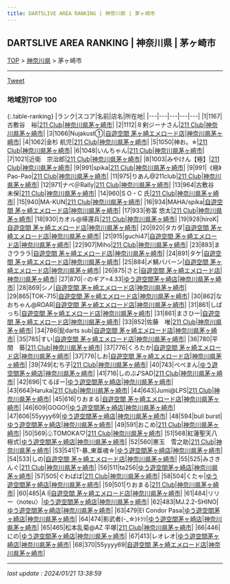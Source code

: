 ```yaml
---
title: DARTSLIVE AREA RANKING | 神奈川県 | 茅ヶ崎市
---
```

## DARTSLIVE AREA RANKING | 神奈川県 | 茅ヶ崎市

[TOP](/darts/rank/) > [神奈川県](/darts/rank/神奈川県/) > 茅ヶ崎市

___

<a href="https://twitter.com/share?ref_src=twsrc%5Etfw" data-text="DARTSLIVE AREA RANKING | 神奈川県茅ヶ崎市" class="twitter-share-button" data-via="DARTSLIVE" data-hashtags="DARTSLIVE" data-related="DARTSLIVE" data-show-count="false">Tweet</a>

### 地域別TOP 100

{:.table-ranking}
|ランク|スコア|名前|店名|所在地|
|---|---|---|---|---|
|1|1167|古敷谷　裕|<a href="https://search.dartslive.com/jp/shop/6b69bd8f18cc523d0d9b047a20a7ba1e">211 Club</a>|<a href="/darts/rank/神奈川県/茅ヶ崎市">神奈川県茅ヶ崎市</a>|
|2|1112|８剣ジーナさん|<a href="https://search.dartslive.com/jp/shop/6b69bd8f18cc523d0d9b047a20a7ba1e">211 Club</a>|<a href="/darts/rank/神奈川県/茅ヶ崎市">神奈川県茅ヶ崎市</a>|
|3|1066|Nujakust①|<a href="https://search.dartslive.com/jp/shop/0724b5072630544d0d9b047a20a7ba1e">自遊空間 茅ヶ崎エメロード店</a>|<a href="/darts/rank/神奈川県/茅ヶ崎市">神奈川県茅ヶ崎市</a>|
|4|1062|金杉 航児|<a href="https://search.dartslive.com/jp/shop/6b69bd8f18cc523d0d9b047a20a7ba1e">211 Club</a>|<a href="/darts/rank/神奈川県/茅ヶ崎市">神奈川県茅ヶ崎市</a>|
|5|1050|神お。✯|<a href="https://search.dartslive.com/jp/shop/6b69bd8f18cc523d0d9b047a20a7ba1e">211 Club</a>|<a href="/darts/rank/神奈川県/茅ヶ崎市">神奈川県茅ヶ崎市</a>|
|6|1048|いんちゃん|<a href="https://search.dartslive.com/jp/shop/6b69bd8f18cc523d0d9b047a20a7ba1e">211 Club</a>|<a href="/darts/rank/神奈川県/茅ヶ崎市">神奈川県茅ヶ崎市</a>|
|7|1021|近衛　宗治郎|<a href="https://search.dartslive.com/jp/shop/6b69bd8f18cc523d0d9b047a20a7ba1e">211 Club</a>|<a href="/darts/rank/神奈川県/茅ヶ崎市">神奈川県茅ヶ崎市</a>|
|8|1003|みやけん【極】|<a href="https://search.dartslive.com/jp/shop/6b69bd8f18cc523d0d9b047a20a7ba1e">211 Club</a>|<a href="/darts/rank/神奈川県/茅ヶ崎市">神奈川県茅ヶ崎市</a>|
|9|991|spika|<a href="https://search.dartslive.com/jp/shop/6b69bd8f18cc523d0d9b047a20a7ba1e">211 Club</a>|<a href="/darts/rank/神奈川県/茅ヶ崎市">神奈川県茅ヶ崎市</a>|
|9|991|《極》Pao-Pao|<a href="https://search.dartslive.com/jp/shop/6b69bd8f18cc523d0d9b047a20a7ba1e">211 Club</a>|<a href="/darts/rank/神奈川県/茅ヶ崎市">神奈川県茅ヶ崎市</a>|
|11|975|りあん@211club|<a href="https://search.dartslive.com/jp/shop/6b69bd8f18cc523d0d9b047a20a7ba1e">211 Club</a>|<a href="/darts/rank/神奈川県/茅ヶ崎市">神奈川県茅ヶ崎市</a>|
|12|971|ナベ＠Rally|<a href="https://search.dartslive.com/jp/shop/6b69bd8f18cc523d0d9b047a20a7ba1e">211 Club</a>|<a href="/darts/rank/神奈川県/茅ヶ崎市">神奈川県茅ヶ崎市</a>|
|13|964|古敷谷　未保|<a href="https://search.dartslive.com/jp/shop/6b69bd8f18cc523d0d9b047a20a7ba1e">211 Club</a>|<a href="/darts/rank/神奈川県/茅ヶ崎市">神奈川県茅ヶ崎市</a>|
|14|960|S O - C 氏|<a href="https://search.dartslive.com/jp/shop/6b69bd8f18cc523d0d9b047a20a7ba1e">211 Club</a>|<a href="/darts/rank/神奈川県/茅ヶ崎市">神奈川県茅ヶ崎市</a>|
|15|940|MA-KUN|<a href="https://search.dartslive.com/jp/shop/6b69bd8f18cc523d0d9b047a20a7ba1e">211 Club</a>|<a href="/darts/rank/神奈川県/茅ヶ崎市">神奈川県茅ヶ崎市</a>|
|16|934|MAHA/spika|<a href="https://search.dartslive.com/jp/shop/0724b5072630544d0d9b047a20a7ba1e">自遊空間 茅ヶ崎エメロード店</a>|<a href="/darts/rank/神奈川県/茅ヶ崎市">神奈川県茅ヶ崎市</a>|
|17|933|弥富 悠太|<a href="https://search.dartslive.com/jp/shop/6b69bd8f18cc523d0d9b047a20a7ba1e">211 Club</a>|<a href="/darts/rank/神奈川県/茅ヶ崎市">神奈川県茅ヶ崎市</a>|
|18|930|カオル@帰還兵|<a href="https://search.dartslive.com/jp/shop/6b69bd8f18cc523d0d9b047a20a7ba1e">211 Club</a>|<a href="/darts/rank/神奈川県/茅ヶ崎市">神奈川県茅ヶ崎市</a>|
|19|928|hiroK|<a href="https://search.dartslive.com/jp/shop/0724b5072630544d0d9b047a20a7ba1e">自遊空間 茅ヶ崎エメロード店</a>|<a href="/darts/rank/神奈川県/茅ヶ崎市">神奈川県茅ヶ崎市</a>|
|20|920|タカダ|<a href="https://search.dartslive.com/jp/shop/0724b5072630544d0d9b047a20a7ba1e">自遊空間 茅ヶ崎エメロード店</a>|<a href="/darts/rank/神奈川県/茅ヶ崎市">神奈川県茅ヶ崎市</a>|
|21|915|guchi47|<a href="https://search.dartslive.com/jp/shop/0724b5072630544d0d9b047a20a7ba1e">自遊空間 茅ヶ崎エメロード店</a>|<a href="/darts/rank/神奈川県/茅ヶ崎市">神奈川県茅ヶ崎市</a>|
|22|907|Miho|<a href="https://search.dartslive.com/jp/shop/6b69bd8f18cc523d0d9b047a20a7ba1e">211 Club</a>|<a href="/darts/rank/神奈川県/茅ヶ崎市">神奈川県茅ヶ崎市</a>|
|23|893|まさウララ|<a href="https://search.dartslive.com/jp/shop/0724b5072630544d0d9b047a20a7ba1e">自遊空間 茅ヶ崎エメロード店</a>|<a href="/darts/rank/神奈川県/茅ヶ崎市">神奈川県茅ヶ崎市</a>|
|24|891|タケ|<a href="https://search.dartslive.com/jp/shop/0724b5072630544d0d9b047a20a7ba1e">自遊空間 茅ヶ崎エメロード店</a>|<a href="/darts/rank/神奈川県/茅ヶ崎市">神奈川県茅ヶ崎市</a>|
|25|884|〆鯖ババーン|<a href="https://search.dartslive.com/jp/shop/0724b5072630544d0d9b047a20a7ba1e">自遊空間 茅ヶ崎エメロード店</a>|<a href="/darts/rank/神奈川県/茅ヶ崎市">神奈川県茅ヶ崎市</a>|
|26|875|さと|<a href="https://search.dartslive.com/jp/shop/0724b5072630544d0d9b047a20a7ba1e">自遊空間 茅ヶ崎エメロード店</a>|<a href="/darts/rank/神奈川県/茅ヶ崎市">神奈川県茅ヶ崎市</a>|
|27|870|♂のギア=4.33|<a href="https://search.dartslive.com/jp/shop/912217ea5ddf1f7f0d9b047a20a7ba1e">ゆう遊空間茅ヶ崎店</a>|<a href="/darts/rank/神奈川県/茅ヶ崎市">神奈川県茅ヶ崎市</a>|
|28|869|シノ|<a href="https://search.dartslive.com/jp/shop/0724b5072630544d0d9b047a20a7ba1e">自遊空間 茅ヶ崎エメロード店</a>|<a href="/darts/rank/神奈川県/茅ヶ崎市">神奈川県茅ヶ崎市</a>|
|29|865|TOKｰ715|<a href="https://search.dartslive.com/jp/shop/0724b5072630544d0d9b047a20a7ba1e">自遊空間 茅ヶ崎エメロード店</a>|<a href="/darts/rank/神奈川県/茅ヶ崎市">神奈川県茅ヶ崎市</a>|
|30|862|なおちゃん@ROAR|<a href="https://search.dartslive.com/jp/shop/0724b5072630544d0d9b047a20a7ba1e">自遊空間 茅ヶ崎エメロード店</a>|<a href="/darts/rank/神奈川県/茅ヶ崎市">神奈川県茅ヶ崎市</a>|
|31|861|しばっち|<a href="https://search.dartslive.com/jp/shop/0724b5072630544d0d9b047a20a7ba1e">自遊空間 茅ヶ崎エメロード店</a>|<a href="/darts/rank/神奈川県/茅ヶ崎市">神奈川県茅ヶ崎市</a>|
|31|861|まさひー|<a href="https://search.dartslive.com/jp/shop/0724b5072630544d0d9b047a20a7ba1e">自遊空間 茅ヶ崎エメロード店</a>|<a href="/darts/rank/神奈川県/茅ヶ崎市">神奈川県茅ヶ崎市</a>|
|33|852|佐藤　唯|<a href="https://search.dartslive.com/jp/shop/6b69bd8f18cc523d0d9b047a20a7ba1e">211 Club</a>|<a href="/darts/rank/神奈川県/茅ヶ崎市">神奈川県茅ヶ崎市</a>|
|34|786|髭darts sub|<a href="https://search.dartslive.com/jp/shop/0724b5072630544d0d9b047a20a7ba1e">自遊空間 茅ヶ崎エメロード店</a>|<a href="/darts/rank/神奈川県/茅ヶ崎市">神奈川県茅ヶ崎市</a>|
|35|785|すい|<a href="https://search.dartslive.com/jp/shop/0724b5072630544d0d9b047a20a7ba1e">自遊空間 茅ヶ崎エメロード店</a>|<a href="/darts/rank/神奈川県/茅ヶ崎市">神奈川県茅ヶ崎市</a>|
|36|780|平間　葵|<a href="https://search.dartslive.com/jp/shop/6b69bd8f18cc523d0d9b047a20a7ba1e">211 Club</a>|<a href="/darts/rank/神奈川県/茅ヶ崎市">神奈川県茅ヶ崎市</a>|
|37|776|くろたか|<a href="https://search.dartslive.com/jp/shop/0724b5072630544d0d9b047a20a7ba1e">自遊空間 茅ヶ崎エメロード店</a>|<a href="/darts/rank/神奈川県/茅ヶ崎市">神奈川県茅ヶ崎市</a>|
|37|776|しお|<a href="https://search.dartslive.com/jp/shop/0724b5072630544d0d9b047a20a7ba1e">自遊空間 茅ヶ崎エメロード店</a>|<a href="/darts/rank/神奈川県/茅ヶ崎市">神奈川県茅ヶ崎市</a>|
|39|749|むち子|<a href="https://search.dartslive.com/jp/shop/6b69bd8f18cc523d0d9b047a20a7ba1e">211 Club</a>|<a href="/darts/rank/神奈川県/茅ヶ崎市">神奈川県茅ヶ崎市</a>|
|40|743|ぺぺまん|<a href="https://search.dartslive.com/jp/shop/912217ea5ddf1f7f0d9b047a20a7ba1e">ゆう遊空間茅ヶ崎店</a>|<a href="/darts/rank/神奈川県/茅ヶ崎市">神奈川県茅ヶ崎市</a>|
|41|716|しのぶ♪SAD|<a href="https://search.dartslive.com/jp/shop/6b69bd8f18cc523d0d9b047a20a7ba1e">211 Club</a>|<a href="/darts/rank/神奈川県/茅ヶ崎市">神奈川県茅ヶ崎市</a>|
|42|696|てるぼー|<a href="https://search.dartslive.com/jp/shop/912217ea5ddf1f7f0d9b047a20a7ba1e">ゆう遊空間茅ヶ崎店</a>|<a href="/darts/rank/神奈川県/茅ヶ崎市">神奈川県茅ヶ崎市</a>|
|43|664|Haruka|<a href="https://search.dartslive.com/jp/shop/6b69bd8f18cc523d0d9b047a20a7ba1e">211 Club</a>|<a href="/darts/rank/神奈川県/茅ヶ崎市">神奈川県茅ヶ崎市</a>|
|44|643|Jumi@LPS|<a href="https://search.dartslive.com/jp/shop/6b69bd8f18cc523d0d9b047a20a7ba1e">211 Club</a>|<a href="/darts/rank/神奈川県/茅ヶ崎市">神奈川県茅ヶ崎市</a>|
|45|616|りおまる|<a href="https://search.dartslive.com/jp/shop/0724b5072630544d0d9b047a20a7ba1e">自遊空間 茅ヶ崎エメロード店</a>|<a href="/darts/rank/神奈川県/茅ヶ崎市">神奈川県茅ヶ崎市</a>|
|46|609|GOGO!|<a href="https://search.dartslive.com/jp/shop/912217ea5ddf1f7f0d9b047a20a7ba1e">ゆう遊空間茅ヶ崎店</a>|<a href="/darts/rank/神奈川県/茅ヶ崎市">神奈川県茅ヶ崎市</a>|
|47|606|55yyyy69|<a href="https://search.dartslive.com/jp/shop/912217ea5ddf1f7f0d9b047a20a7ba1e">ゆう遊空間茅ヶ崎店</a>|<a href="/darts/rank/神奈川県/茅ヶ崎市">神奈川県茅ヶ崎市</a>|
|48|594|bull burst|<a href="https://search.dartslive.com/jp/shop/912217ea5ddf1f7f0d9b047a20a7ba1e">ゆう遊空間茅ヶ崎店</a>|<a href="/darts/rank/神奈川県/茅ヶ崎市">神奈川県茅ヶ崎市</a>|
|49|591|おこめ|<a href="https://search.dartslive.com/jp/shop/6b69bd8f18cc523d0d9b047a20a7ba1e">211 Club</a>|<a href="/darts/rank/神奈川県/茅ヶ崎市">神奈川県茅ヶ崎市</a>|
|50|569|♧TOMOKA♡|<a href="https://search.dartslive.com/jp/shop/6b69bd8f18cc523d0d9b047a20a7ba1e">211 Club</a>|<a href="/darts/rank/神奈川県/茅ヶ崎市">神奈川県茅ヶ崎市</a>|
|51|568|紅蓮聖天八極式|<a href="https://search.dartslive.com/jp/shop/912217ea5ddf1f7f0d9b047a20a7ba1e">ゆう遊空間茅ヶ崎店</a>|<a href="/darts/rank/神奈川県/茅ヶ崎市">神奈川県茅ヶ崎市</a>|
|52|560|悪玉　雪之助|<a href="https://search.dartslive.com/jp/shop/6b69bd8f18cc523d0d9b047a20a7ba1e">211 Club</a>|<a href="/darts/rank/神奈川県/茅ヶ崎市">神奈川県茅ヶ崎市</a>|
|53|541|T-暴_東亜魂☆|<a href="https://search.dartslive.com/jp/shop/912217ea5ddf1f7f0d9b047a20a7ba1e">ゆう遊空間茅ヶ崎店</a>|<a href="/darts/rank/神奈川県/茅ヶ崎市">神奈川県茅ヶ崎市</a>|
|54|533|しの|<a href="https://search.dartslive.com/jp/shop/0724b5072630544d0d9b047a20a7ba1e">自遊空間 茅ヶ崎エメロード店</a>|<a href="/darts/rank/神奈川県/茅ヶ崎市">神奈川県茅ヶ崎市</a>|
|55|525|みさきんぐ|<a href="https://search.dartslive.com/jp/shop/6b69bd8f18cc523d0d9b047a20a7ba1e">211 Club</a>|<a href="/darts/rank/神奈川県/茅ヶ崎市">神奈川県茅ヶ崎市</a>|
|56|511|ta256|<a href="https://search.dartslive.com/jp/shop/912217ea5ddf1f7f0d9b047a20a7ba1e">ゆう遊空間茅ヶ崎店</a>|<a href="/darts/rank/神奈川県/茅ヶ崎市">神奈川県茅ヶ崎市</a>|
|57|505|ぐわばば|<a href="https://search.dartslive.com/jp/shop/6b69bd8f18cc523d0d9b047a20a7ba1e">211 Club</a>|<a href="/darts/rank/神奈川県/茅ヶ崎市">神奈川県茅ヶ崎市</a>|
|58|504|くたゃ|<a href="https://search.dartslive.com/jp/shop/912217ea5ddf1f7f0d9b047a20a7ba1e">ゆう遊空間茅ヶ崎店</a>|<a href="/darts/rank/神奈川県/茅ヶ崎市">神奈川県茅ヶ崎市</a>|
|59|501|りおまる|<a href="https://search.dartslive.com/jp/shop/6b69bd8f18cc523d0d9b047a20a7ba1e">211 Club</a>|<a href="/darts/rank/神奈川県/茅ヶ崎市">神奈川県茅ヶ崎市</a>|
|60|485|A I|<a href="https://search.dartslive.com/jp/shop/0724b5072630544d0d9b047a20a7ba1e">自遊空間 茅ヶ崎エメロード店</a>|<a href="/darts/rank/神奈川県/茅ヶ崎市">神奈川県茅ヶ崎市</a>|
|61|484|リリー〈noteu〉|<a href="https://search.dartslive.com/jp/shop/912217ea5ddf1f7f0d9b047a20a7ba1e">ゆう遊空間茅ヶ崎店</a>|<a href="/darts/rank/神奈川県/茅ヶ崎市">神奈川県茅ヶ崎市</a>|
|62|483|MJ.2.2-SHINO|<a href="https://search.dartslive.com/jp/shop/912217ea5ddf1f7f0d9b047a20a7ba1e">ゆう遊空間茅ヶ崎店</a>|<a href="/darts/rank/神奈川県/茅ヶ崎市">神奈川県茅ヶ崎市</a>|
|63|479|El Condor Pasa|<a href="https://search.dartslive.com/jp/shop/912217ea5ddf1f7f0d9b047a20a7ba1e">ゆう遊空間茅ヶ崎店</a>|<a href="/darts/rank/神奈川県/茅ヶ崎市">神奈川県茅ヶ崎市</a>|
|64|474|影武者(-_☆)ｷﾗﾘ|<a href="https://search.dartslive.com/jp/shop/912217ea5ddf1f7f0d9b047a20a7ba1e">ゆう遊空間茅ヶ崎店</a>|<a href="/darts/rank/神奈川県/茅ヶ崎市">神奈川県茅ヶ崎市</a>|
|65|465|松本乱菊@AZ 平塚|<a href="https://search.dartslive.com/jp/shop/6b69bd8f18cc523d0d9b047a20a7ba1e">211 Club</a>|<a href="/darts/rank/神奈川県/茅ヶ崎市">神奈川県茅ヶ崎市</a>|
|66|446|にの|<a href="https://search.dartslive.com/jp/shop/912217ea5ddf1f7f0d9b047a20a7ba1e">ゆう遊空間茅ヶ崎店</a>|<a href="/darts/rank/神奈川県/茅ヶ崎市">神奈川県茅ヶ崎市</a>|
|67|413|レオレオ|<a href="https://search.dartslive.com/jp/shop/912217ea5ddf1f7f0d9b047a20a7ba1e">ゆう遊空間茅ヶ崎店</a>|<a href="/darts/rank/神奈川県/茅ヶ崎市">神奈川県茅ヶ崎市</a>|
|68|370|55yyyy69|<a href="https://search.dartslive.com/jp/shop/0724b5072630544d0d9b047a20a7ba1e">自遊空間 茅ヶ崎エメロード店</a>|<a href="/darts/rank/神奈川県/茅ヶ崎市">神奈川県茅ヶ崎市</a>|



___

_last update : 2024/01/21 13:38:59_


<script src="https://cdnjs.cloudflare.com/ajax/libs/jquery/3.6.1/jquery.min.js" integrity="sha512-aVKKRRi/Q/YV+4mjoKBsE4x3H+BkegoM/em46NNlCqNTmUYADjBbeNefNxYV7giUp0VxICtqdrbqU7iVaeZNXA==" crossorigin="anonymous" referrerpolicy="no-referrer"></script>
<script src="https://cdnjs.cloudflare.com/ajax/libs/jquery.tablesorter/2.31.3/js/jquery.tablesorter.min.js" integrity="sha512-qzgd5cYSZcosqpzpn7zF2ZId8f/8CHmFKZ8j7mU4OUXTNRd5g+ZHBPsgKEwoqxCtdQvExE5LprwwPAgoicguNg==" crossorigin="anonymous" referrerpolicy="no-referrer"></script>
<link rel="stylesheet" href="https://cdnjs.cloudflare.com/ajax/libs/jquery.tablesorter/2.31.3/css/theme.default.min.css" integrity="sha512-wghhOJkjQX0Lh3NSWvNKeZ0ZpNn+SPVXX1Qyc9OCaogADktxrBiBdKGDoqVUOyhStvMBmJQ8ZdMHiR3wuEq8+w==" crossorigin="anonymous" referrerpolicy="no-referrer" />
<script>
$(function() {
    $(".table-ranking").tablesorter({sortList:[[0, 0]]});
});
</script>

<script async src="https://platform.twitter.com/widgets.js" charset="utf-8"></script>